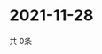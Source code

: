 # 2021-11-28
  共 0条

  <!-- BEGIN -->
  <!-- 最后更新时间Sun Nov 28 2021 22:03:03 GMT+0000 (Coordinated Universal Time) -->
  
  <!-- END -->
  
  